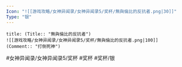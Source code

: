 ```yaml
---
Icon: "![[游戏攻略/女神异闻录/女神异闻录5/奖杯/無與倫比的反抗者.png|30]]"
Type: "银"
---
```

```ad-common-silver-trophy
title: (Title:: "無與倫比的反抗者")
![[游戏攻略/女神异闻录/女神异闻录5/奖杯/無與倫比的反抗者.png|100]]
(Comment:: "打倒死神")
```

#女神异闻录/女神异闻录5/奖杯 #奖杯 #奖杯/银
